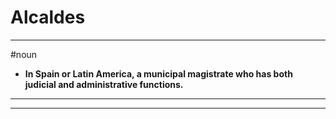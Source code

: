 # Alcaldes
---
#noun
- **In Spain or Latin America, a municipal magistrate who has both judicial and administrative functions.**
---
---
